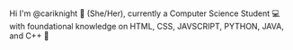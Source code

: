 Hi I'm @cariknight 🐼 (She/Her),
currently a Computer Science Student 💻
with foundational knowledge on HTML, CSS, JAVSCRIPT, PYTHON, JAVA, and C++ 💜
